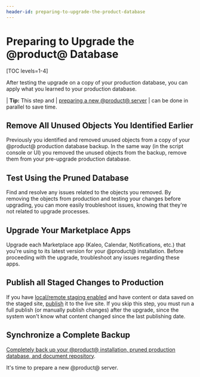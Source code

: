 ```yaml
---
header-id: preparing-to-upgrade-the-product-database
---
```


# Preparing to Upgrade the @product@ Database

[TOC levels=1-4]

After testing the upgrade on a copy of your production database, you can apply
what you learned to your production database. 

| **Tip:** This step and
| [preparing a new @product@ server](/docs/7-2/deploy/-/knowledge_base/d/preparing-a-new-product-server-for-data-upgrade)
| can be done in parallel to save time. 

## Remove All Unused Objects You Identified Earlier

Previously you identified and removed unused objects from a copy of your
@product@ production database backup. In the same way (in the script console or
UI) you removed the unused objects from the backup, remove them from your
pre-upgrade production database. 

## Test Using the Pruned Database 

Find and resolve any issues related to the objects you removed. By removing the
objects from production and testing your changes before upgrading, you can more
easily troubleshoot issues, knowing that they're not related to upgrade
processes. 

## Upgrade Your Marketplace Apps 

Upgrade each Marketplace app (Kaleo, Calendar, Notifications, etc.) that you're
using to its latest version for your @product@ installation. Before proceeding
with the upgrade, troubleshoot any issues regarding these apps.

## Publish all Staged Changes to Production 

If you have
[local/remote staging enabled](/docs/7-2/user/-/knowledge_base/u/enabling-staging)
and have content or data saved on the staged site, 
[publish](/docs/7-2/user/-/knowledge_base/u/publishing-staged-content-efficiently)
it to the live site. If you skip this step, you must run a full publish (or
manually publish changes) after the upgrade, since the system won't know what
content changed since the last publishing date.

## Synchronize a Complete Backup 

[Completely back up your @product@ installation, pruned production database, and document repository](/docs/7-2/deploy/-/knowledge_base/d/backing-up-a-liferay-installation). 

It's time to prepare a new @product@ server. 
